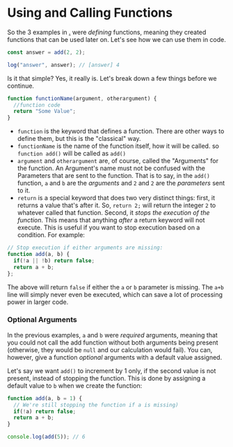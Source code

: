 # Using and Calling Functions

So the 3 examples in [.](./ "mention") were _defining_ functions, meaning they created functions that can be used later on. Let's see how we can use them in code.&#x20;

```javascript
const answer = add(2, 2);

log("answer", answer); // [answer] 4
```

Is it that simple? Yes, it really is. Let's break down a few things before we continue.&#x20;

```javascript
function functionName(argument, otherargument) {
  //function code
  return "Some Value";
}
```

* `function` is the keyword that defines a function. There are other ways to define them, but this is the "classical" way.&#x20;
* `functionName` is the name of the function itself, how it will be called. so `function add()` will be called as `add()`
* `argument` and `otherargument` are, of course, called the "Arguments" for the function. An Argument's name must not be confused with the Parameters that are sent to the function. That is to say, in the `add()` function, `a` and `b` are the _arguments_ and `2` and `2` are the _parameters_ sent to it.&#x20;
* `return` is a special keyword that does two very distinct things: first, it returns a value that's after it. So, `return 2;` will return the integer `2` to whatever called that function. Second, it _stops the execution of the function_. This means that anything _after_ a return keyword will not execute. This is useful if you want to stop execution based on a condition. For example:&#x20;

```javascript
// Stop execution if either arguments are missing: 
function add(a, b) {
  if(!a || !b) return false;
  return a + b;
};
```

The above will return `false` if either the `a` or `b` parameter is missing. The `a+b` line will simply never even be executed, which can save a lot of processing power in larger code.

### Optional Arguments

In the previous examples, `a` and `b` were _required_ arguments, meaning that you could not call the add function without both arguments being present (otherwise, they would be `null` and our calculation would fail). You can, however, give a function _optional_ arguments with a default value assigned.&#x20;

Let's say we want `add()` to increment by 1 only, if the second value is not present, instead of stopping the function. This is done by assigning a default value to `b` when we create the function:&#x20;

```javascript
function add(a, b = 1) {
  // We're still stopping the function if a is missing)
  if(!a) return false; 
  return a + b;
}

console.log(add(5)); // 6
```
